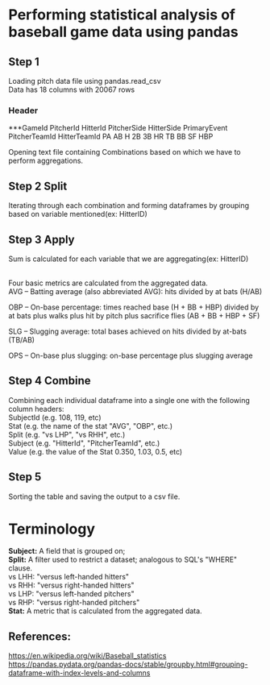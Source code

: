 # Performing statistical analysis of baseball game data using pandas


## Step 1
Loading pitch data file using pandas.read_csv </br>
Data has 18 columns with 20067 rows
### Header 
***GameId	PitcherId	HitterId	PitcherSide	HitterSide	PrimaryEvent	PitcherTeamId	HitterTeamId	PA	AB	H	2B	3B	HR	TB	BB	SF	HBP

Opening text file containing Combinations based on which we have to perform aggregations.

## Step 2 Split
Iterating through each combination and forming dataframes by grouping based on variable mentioned(ex: HitterID)

## Step 3 Apply
Sum is calculated for each variable that we are aggregating(ex: HitterID) </br></br>

Four basic metrics are calculated from the aggregated data.</br>
AVG – Batting average (also abbreviated AVG): hits divided by at bats (H/AB)    </br>

OBP – On-base percentage: times reached base (H + BB + HBP) divided by at bats plus walks plus hit by pitch plus sacrifice flies (AB + BB + HBP + SF)</br>

SLG – Slugging average: total bases achieved on hits divided by at-bats (TB/AB)</br>

OPS – On-base plus slugging: on-base percentage plus slugging average</br>

 

## Step 4 Combine
Combining each individual dataframe into a single one with the following column headers:</br>
SubjectId (e.g. 108, 119, etc)</br>
Stat (e.g. the name of the stat "AVG", "OBP", etc.)</br>
Split (e.g. "vs LHP", "vs RHH", etc.)</br>
Subject (e.g. "HitterId", "PitcherTeamId", etc.)</br>
Value (e.g. the value of the Stat 0.350, 1.03, 0.5, etc)</br>

## Step 5
Sorting the table and saving the output to a csv file.

# Terminology
**Subject:** A field that is grouped on; </br>
**Split:** A filter used to restrict a dataset; analogous to SQL's "WHERE" clause.</br>
vs LHH: "versus left-handed hitters"</br>
vs RHH: "versus right-handed hitters"</br>
vs LHP: "versus left-handed pitchers"</br>
vs RHP: "versus right-handed pitchers"</br>
**Stat:** A metric that is calculated from the aggregated data.</br>


## References:
https://en.wikipedia.org/wiki/Baseball_statistics </br>
https://pandas.pydata.org/pandas-docs/stable/groupby.html#grouping-dataframe-with-index-levels-and-columns
